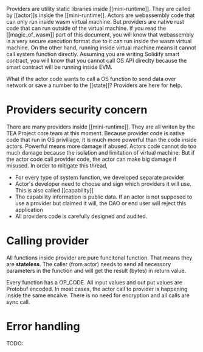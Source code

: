 Providers are utility static libraries inside [[mini-runtime]]. They are called by [[actor]]s inside the [[mini-runtime]]. Actors are webassembly code that can only run inside wasm virtual machine. But providers are native rust code that can run outside of the virtual machine. If you read the [[magic_of_wasm]] part of this document, you will know that webassembly is a very secure execution format due to it can run inside the wasm virtual machine. On the other hand, running inside virtual machine means it cannot call system function directly. Assuming you are writing Solidify smart contract, you will know that you cannot call OS API direclty because the smart contract will be running inside EVM. 

What if the actor code wants to call a OS function to send data over network or save a number to the [[state]]? Providers are here for help.

# Providers security concern
There are many providers inside [[mini-runtime]]. They are all writen by the TEA Project core team at this moment. Because provider code is native code that run in OS privillage, it is much more powerful than the code inside actors. Powerful means more damage if abused. Actors code cannot do too much damage because the isolation and limitation of virtual machine. But if the actor code call provider code, the actor can make big damage if misused. In order to mitigate this thread, 
- For every type of system function, we developed separate provider
- Actor's developer need to choose and sign which providers it will use. This is also called [[capability]]
- The capability information is public data. If an actor is not supposed to use a provider but claimed it will, the DAO or end user will reject this application
- All providers code is carefully designed and audited.

# Calling provider
All functions inside provider are pure funcitonal function. That means they are **stateless**. The caller (from actor) needs to send all necessory parameters in the function and will get the result (bytes) in return value.

Every function has a OP_CODE. All input values and out put values are Protobuf encoded. In most cases, the actor call to provider is happening inside the same encalve. There is no need for encryption and all calls are sync call.

# Error handling
TODO:
